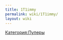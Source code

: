 ```yaml
---
title: 1T1immy
permalink: wiki/1T1immy/
layout: wiki
---
```


[Категория:Пуперы](Категория:Пуперы "wikilink")
